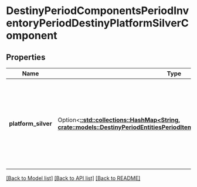 # DestinyPeriodComponentsPeriodInventoryPeriodDestinyPlatformSilverComponent

## Properties

Name | Type | Description | Notes
------------ | ------------- | ------------- | -------------
**platform_silver** | Option<[**::std::collections::HashMap<String, crate::models::DestinyPeriodEntitiesPeriodItemsPeriodDestinyItemComponent>**](Destiny.Entities.Items.DestinyItemComponent.md)> | If a Profile is played on multiple platforms, this is the silver they have for each platform, keyed by Membership Type. | [optional]

[[Back to Model list]](../README.md#documentation-for-models) [[Back to API list]](../README.md#documentation-for-api-endpoints) [[Back to README]](../README.md)


